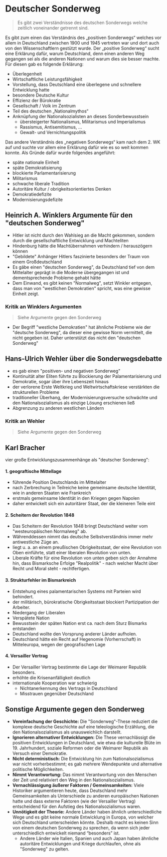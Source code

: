 # Deutscher Sonderweg

> Es gibt zwei Verständnisse des deutschen Sonderwegs welche zeitlich voneinander getrennt sind.

Es gibt zum einen das Verständnis des „positiven Sonderwegs“ welches vor allem in Deutschland zwischen 1900 und 1945 vertreten war und dort auch von den Wissenschaftlern gestützt wurde. Der „positive Sonderweg“ sucht eine Erklärung dafür, warum Deutschland, denn einen anderen Weg gegangen sei als die anderen Nationen und warum dies sie besser machte. Für diesen gab es folgende Erklärung:

- Überlegenheit
- Wirtschaftliche Leistungsfähigkeit
- Vorstellung, dass Deutschland eine überlegene und schnellere Entwicklung hatte
- besondere Deutsche Kultur
- Effizienz der Bürokratie
- Gesellschaft / Volk im Zentrum
- Teil des deutschen „Nationalmythos“
- Anknüpfung der Nationalsozialisten an dieses Sonderbewusstsein
  - übersteigerter Nationalismus, Militarismus und Imperialismus
  - Rassismus, Antisemitismus, …
  - Gewalt- und Vernichtungspolitik

Das andere Verständnis des „negativen Sonderwegs“ kam nach dem 2. WK auf und suchte vor allem eine Erklärung dafür wie es so weit kommen konnte. Als Gründe dafür wurde folgendes angeführt:

- späte nationale Einheit
- späte Demokratisierung
- blockierte Parlamentarisierung
- Militarismus
- schwache liberale Tradition
- Autoritäre Kultur / obrigkeitsorientiertes Denken
- Demokratiedefizite
- Modernisierungsdefizite

## Heinrich A. Winklers Argumente für den "deutschen Sonderweg"

- Hitler ist nicht durch den Wahlsieg an die Macht gekommen, sondern durch die gesellschaftliche Entwicklung und Machteliten
- Hindenburg hätte die Machtübernahmen verhindern / herauszögern können
- "Gebildete" Anhänger Hitlers faszinierte besonders der Traum von einem Großdeutschland
- Es gäbe einen "deutschen Sonderweg", da Deutschland tief von dem Mittelalter geprägt in die Moderne übergegangen ist und dementsprechende Probleme gehabt hätte
- Dem Einwand, es gibt keinen "Normalweg", setzt Winkler entgegen, dass man von "westlichen Demokratien" spricht, was eine gewisse Einheit zeigt.

### Kritik an Winklers Argumenten

> Siehe Argumente gegen den Sonderweg

- Der Begriff "westliche Demokratien" hat ähnliche Probleme wie der "deutsche Sonderweg", da dieser eine gewisse Norm vermittelt, die nicht gegeben ist. Daher unterstützt das nicht den "deutschen Sonderweg"

## Hans-Ulrich Wehler über die Sonderwegsdebatte

- es gab einen "positiven- und negativen Sonderweg"
- Kontinuität alter Eliten führte zu Blockierung der Palamentarisierung und Demokratie, sogar über ihre Lebenszeit hinaus
- der verlorene Erste Weltkrieg und Weltwirtschaftskriese verstärkten die strukturellen Probleme
- traditioneller Überhang, der Modernisierungsversuche schwächte und den Nationalsozialismus als einzige Lösung erschienen ließ
- Abgrenzung zu anderen westlichen Ländern

### Kritik an Wehler

> Siehe Argumente gegen den Sonderweg

## Karl Bracher

vier große Entwicklungszusammenhänge als "deutscher Sonderweg":

#### 1. geograftische Mittellage

- führende Position Deutschlands im Mittelalter
- nach Zerbrechung in Teilreiche keine gemeinsame deutsche Identität, wie in anderen Staaten wie Frankreich
 - erstmals gemeinsame Identität in den Kriegen gegen Napolen
- daher entwickelt sich ein autoritärer Staat, der die kleineren Teile eint

#### 2. Scheitern der Revolution 1848

- Das Scheitern der Revolution 1848 bringt Deutschland weiter vom "westeuropäischen Normalweg" ab.
- Währenddessen nimmt das deutsche Selbstverständnis immer mehr antiwestliche Züge an.
- liegt u. a. an einem preußischen Obrigkeitsstaat, der eine Revolution von Oben einführte, statt einer liberalen Revolution von unten.
- Liberale Kräfte für eine Revolution von unten geben sich der Annahme hin, dass Bismarksche Erfolge "Realpolitik" - nach welcher Macht über Recht und Moral steht - rechtfertigen.

#### 3. Strukturfehler im Bismarkreich

- Entstehung eines palamentarischen Systems mit Parteien wird behindert.
- der militärisch, bürokratische Obrigkeitsstaat blockiert Partizipation der Arbeiter.
- Niedergang der Liberalen
- Verspätete Nation
 - Bewusstsein der späten Nation erst ca. nach dem Sturz Bismarks entstanden
 - Deutschland wollte den Vorsprung anderer Länder aufholen.
- Deutschland hätte ein Recht auf Hegenomie (Vorherrschaft) in Mitteleuropa, wegen der geografischen Lage

#### 4. Versailler Vertrag

- Der Versailler Vertrag bestimmte die Lage der Weimarer Republik besonders.
- erhöhte die Krisenanfälligkeit deutlich
- internationale Kooperation war schwierig
  - Nichtanerkennung des Vertrags in Deutschland
  - Misstrauen gegenüber Deutschland

<!-- ### Kritik an Bracher -->

<!-- TODO -->

## Sonstige Argumente gegen den Sonderweg

- **Vereinfachung der Geschichte:** Die "Sonderweg"-These reduziert die komplexe deutsche Geschichte auf eine teleologische Erzählung, die den Nationalsozialismus als unausweichlich darstellt.
- **Ignorieren alternativer Entwicklungen:** Die These vernachlässigt die positiven Entwicklungen in Deutschland, wie etwa die kulturelle Blüte im 19. Jahrhundert, soziale Reformen oder die Weimarer Republik als Versuch einer Demokratie.
- **Nicht deterministisch:** Die Entwicklung hin zum Nationalsozialismus war nicht vorherbestimmt; es gab mehrere Wendepunkte und alternative politische Möglichkeiten. 
- **Nimmt Verantwortung:** Das nimmt Verantwortung von den Menschen der Zeit und relativiert den Weg in den Nationalsozialismus.
- **Vernachlässigung äußerer Faktoren / Gemeinsamkeiten:** Viele Historiker argumentieren heute, dass Deutschland mehr Gemeinsamkeiten als Unterschiede zu anderen europäischen Nationen hatte und dass externe Faktoren (wie der Versailler Vertrag) entscheidend für den Aufstieg des Nationalsozialismus waren.
- **Unnötigkeit der Theorie:** Andere Länder haben ähnlich unterschiedliche Wege und es gibt keine normale Entwicklung in Europa, von welcher sich Deutschland unterscheiden könnte. Deshalb macht es keinen Sinn von einem deutschen Sonderweg zu sprechen, da wenn sich jeder unterschiedlich entwickelt niemand “besonders” ist.
  - Andere Länder wie Italien, Spanien und auch Japan haben ähnliche autoritäre Entwicklungen und Kriege durchlaufen, ohne als "Sonderweg" zu gelten.
